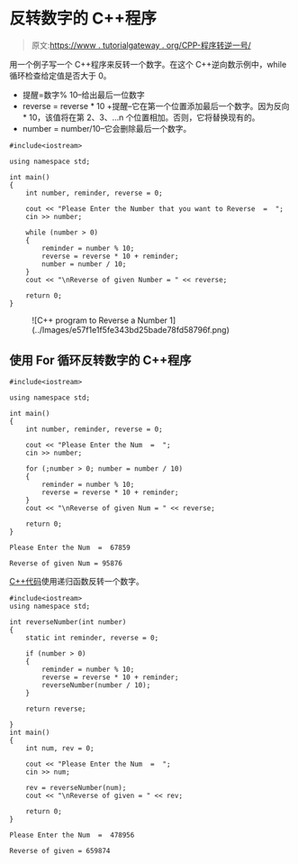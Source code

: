 # 反转数字的 C++程序

> 原文:[https://www . tutorialgateway . org/CPP-程序转逆一号/](https://www.tutorialgateway.org/cpp-program-to-reverse-a-number/)

用一个例子写一个 C++程序来反转一个数字。在这个 C++逆向数示例中，while 循环检查给定值是否大于 0。

*   提醒=数字% 10–给出最后一位数字
*   reverse = reverse * 10 +提醒–它在第一个位置添加最后一个数字。因为反向* 10，该值将在第 2、3、…n 个位置相加。否则，它将替换现有的。
*   number = number/10–它会删除最后一个数字。

```
#include<iostream>

using namespace std;

int main()
{
	int number, reminder, reverse = 0;

	cout << "Please Enter the Number that you want to Reverse  =  ";
	cin >> number;

	while (number > 0)
	{
    	reminder = number % 10;
    	reverse = reverse * 10 + reminder;
    	number = number / 10;
	}
	cout << "\nReverse of given Number = " << reverse;

 	return 0;
}
```

<figure class="wp-block-image size-large">![C++ program to Reverse a Number 1](../Images/e57f1e1f5fe343bd25bade78fd58796f.png)</figure>

## 使用 For 循环反转数字的 C++程序

```
#include<iostream>

using namespace std;

int main()
{
	int number, reminder, reverse = 0;

	cout << "Please Enter the Num  =  ";
	cin >> number;

	for (;number > 0; number = number / 10)
	{
    	reminder = number % 10;
    	reverse = reverse * 10 + reminder;
	}
	cout << "\nReverse of given Num = " << reverse;

 	return 0;
}
```

```
Please Enter the Num  =  67859

Reverse of given Num = 95876
```

[C++代码](https://www.tutorialgateway.org/cpp-programs/)使用递归函数反转一个数字。

```
#include<iostream>
using namespace std;

int reverseNumber(int number)
{
	static int reminder, reverse = 0;

	if (number > 0)
	{
    	reminder = number % 10;
    	reverse = reverse * 10 + reminder;
    	reverseNumber(number / 10);
	}

	return reverse;

}
int main()
{
	int num, rev = 0;

	cout << "Please Enter the Num  =  ";
	cin >> num;

	rev = reverseNumber(num);
	cout << "\nReverse of given = " << rev;

 	return 0;
}
```

```
Please Enter the Num  =  478956

Reverse of given = 659874
```